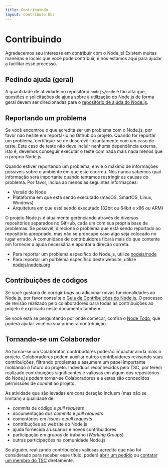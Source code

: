 ```yaml
---
title: Contribuindo
layout: contribute.hbs
---
```


# Contribuindo

Agradecemos seu interesse em contribuir com o Node.js!
Existem muitas maneiras e locais que você pode contribuir, e nós estamos aqui para ajudar a facilitar esse processo.

## Pedindo ajuda (geral)

A quantidade de atividade no repositório `nodejs/node` é tão alta que, questões e solicitações de ajuda sobre
a utilização do Node.js de forma geral devem ser direcionadas para o [repositório de ajuda do Node.js](https://github.com/nodejs/help/issues).

## Reportando um problema

Se você encontrou o que acredita ser um problema com o Node.js, por favor não hesite em reportá-lo no Github
do projeto. Quando for reportar um problema, certifique-se de descrevê-lo juntamente com um caso de teste. Este
caso de teste não deve incluir nenhuma dependência externa, isto é, devemos conseguir executar o teste com nada
mais nada menos que o próprio Node.js.

Quando estiver reportando um problema, envie o máximo de informações possíveis sobre o ambiente em
que este ocorreu. Nós nunca sabemos qual informação será importante quando tentamos restringir as causas do problema.
Por favor, inclua ao menos as seguintes informações:

* Versão do Node
* Plataforma em que está sendo executado (macOS, SmartOS, Linux, Windows)
* Arquitetura em que está sendo executado (32bit ou 64bit e x86 ou ARM)

O projeto Node.js é atualmente gerênciando através de diversos repositórios separados no GitHub, cada
um com sua própria base de problemas. Se possível, direcione o problema que está sendo reportado ao
repositório apropriado, mas não se preocupe caso algo seja colocado no lugar errado. A comunidade de
contribuidores ficará mais do que contente em fornecer a ajuda necessária e apontar a direção correta.

* Para reportar um problema específico do Node.js, utilize [nodejs/node](https://github.com/nodejs/node)
* Para reportar um porblema específico deste website, utilize [nodejs/nodejs.org](https://github.com/nodejs/nodejs.org/issues)

## Contribuições de códigos

<!--
If you'd like to fix bugs or add a new feature to Node.js, please make sure you consult the [Node.js Contribution Guidelines](https://github.com/nodejs/node/blob/master/CONTRIBUTING.md#pull-requests). The review process by existing collaborators for all contributions to the project is explained there as well.
-->

Se você gostaria de corrigir _bugs_ ou adicionar novas funcionalidades ao Node.js, por favor consulte
o [Guia de Contribuições do Node.js](https://github.com/nodejs/node/blob/master/CONTRIBUTING.md#pull-requests).
O processo de revisão realizado pelo colaboradores para todas as contribuições ao projeto é explicado
neste documento também.

Se você está se perguntando por onde começar, confira o [Node Todo](https://www.nodetodo.org/), que poderá
ajudar você na sua primeira contribuição.

## Tornando-se um Colaborador

Ao tornar-se um Colaborator, contribudores poderão impactar ainda mais o projeto. Colaboradores podem auxiliar outros contribuidores revisando suas contribuições, filtrando problemas e assumem um papel importante moldando o futuro do projeto. Indivíduos reconhecidos pelo TSC, por terem realizado contribuições significantes e valiosas em algum dos repositórios do Node.js podem tornar-se Colaboradores e a estes são concedidos permissões de _commit_ ao projeto.

As atividade que são levadas em consideração incluem (mas não se limitam) a qualidade de:

* _commits_ de código e _pull requests_
* documentação dos _commits_ e _pull requests_
* comentários em _issues_ e _pull requests_
* contribuções ao website do Node.js
* ajuda fornecida a usuários e novos contribuidores
* participação em grupos de trabaho (_Working Groups_)
* outras participações na comunidade Node.js

Se alguém, realizando contribuições valiosas acredita que não foi considerado para receber esse título, poderá [abrir um pedido](https://github.com/nodejs/TSC/issues) ou [contatar um membro do TSC](https://github.com/nodejs/TSC#current-members) diretamente.
